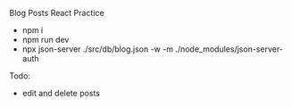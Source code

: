 Blog Posts React Practice

-   npm i
-   npm run dev
-   npx json-server ./src/db/blog.json -w -m ./node_modules/json-server-auth

Todo:

-   edit and delete posts
